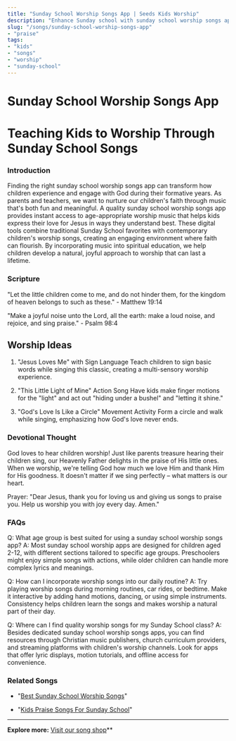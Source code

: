 ```yaml
---
title: "Sunday School Worship Songs App | Seeds Kids Worship"
description: "Enhance Sunday school with sunday school worship songs app that teach faith through music. Educational worship resources for children."
slug: "/songs/sunday-school-worship-songs-app"
- "praise"
tags:
- "kids"
- "songs"
- "worship"
- "sunday-school"
---
```


# Sunday School Worship Songs App

# Teaching Kids to Worship Through Sunday School Songs

### Introduction
Finding the right sunday school worship songs app can transform how children experience and engage with God during their formative years. As parents and teachers, we want to nurture our children's faith through music that's both fun and meaningful. A quality sunday school worship songs app provides instant access to age-appropriate worship music that helps kids express their love for Jesus in ways they understand best. These digital tools combine traditional Sunday School favorites with contemporary children's worship songs, creating an engaging environment where faith can flourish. By incorporating music into spiritual education, we help children develop a natural, joyful approach to worship that can last a lifetime.

### Scripture
"Let the little children come to me, and do not hinder them, for the kingdom of heaven belongs to such as these." - Matthew 19:14

"Make a joyful noise unto the Lord, all the earth: make a loud noise, and rejoice, and sing praise." - Psalm 98:4

## Worship Ideas
1. "Jesus Loves Me" with Sign Language
Teach children to sign basic words while singing this classic, creating a multi-sensory worship experience.

2. "This Little Light of Mine" Action Song
Have kids make finger motions for the "light" and act out "hiding under a bushel" and "letting it shine."

3. "God's Love Is Like a Circle" Movement Activity
Form a circle and walk while singing, emphasizing how God's love never ends.

### Devotional Thought
God loves to hear children worship! Just like parents treasure hearing their children sing, our Heavenly Father delights in the praise of His little ones. When we worship, we're telling God how much we love Him and thank Him for His goodness. It doesn't matter if we sing perfectly – what matters is our heart.

Prayer: "Dear Jesus, thank you for loving us and giving us songs to praise you. Help us worship you with joy every day. Amen."

### FAQs

Q: What age group is best suited for using a sunday school worship songs app?
A: Most sunday school worship apps are designed for children aged 2-12, with different sections tailored to specific age groups. Preschoolers might enjoy simple songs with actions, while older children can handle more complex lyrics and meanings.

Q: How can I incorporate worship songs into our daily routine?
A: Try playing worship songs during morning routines, car rides, or bedtime. Make it interactive by adding hand motions, dancing, or using simple instruments. Consistency helps children learn the songs and makes worship a natural part of their day.

Q: Where can I find quality worship songs for my Sunday School class?
A: Besides dedicated sunday school worship songs apps, you can find resources through Christian music publishers, church curriculum providers, and streaming platforms with children's worship channels. Look for apps that offer lyric displays, motion tutorials, and offline access for convenience.

### Related Songs

- "[Best Sunday School Worship Songs](/songs/best-sunday-school-worship-songs/)"

- "[Kids Praise Songs For Sunday School](/songs/kids-praise-songs-for-sunday-school/)"

---

**Explore more:** [Visit our song shop](https://seedskidsworship.com/shop)**

<!-- Schema Markup -->
<script type="application/ld+json">
{
  "@context": "https://schema.org",
  "@type": "MusicRecording",
  "name": "Sunday School Worship Songs App",
  "byArtist": {
    "@type": "MusicGroup",
    "name": "Seeds Kids Worship"
  },
  "isFamilyFriendly": true,
  "url": "https://seedskidsworship.com/songs/sunday-school-worship-songs-app/"
}
</script>
